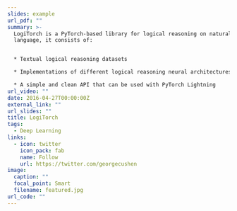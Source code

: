 ```yaml
---
slides: example
url_pdf: ""
summary: >-
  LogiTorch is a PyTorch-based library for logical reasoning on natural
  language, it consists of:


  * Textual logical reasoning datasets

  * Implementations of different logical reasoning neural architectures

  * A simple and clean API that can be used with PyTorch Lightning
url_video: ""
date: 2016-04-27T00:00:00Z
external_link: ""
url_slides: ""
title: LogiTorch
tags:
  - Deep Learning
links:
  - icon: twitter
    icon_pack: fab
    name: Follow
    url: https://twitter.com/georgecushen
image:
  caption: ""
  focal_point: Smart
  filename: featured.jpg
url_code: ""
---
```


